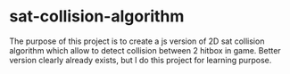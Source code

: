 # sat-collision-algorithm
The purpose of this project is to create a js version of 2D sat collision algorithm which allow to detect collision between 2 hitbox in game. Better version clearly already exists, but I do this project for learning purpose.
